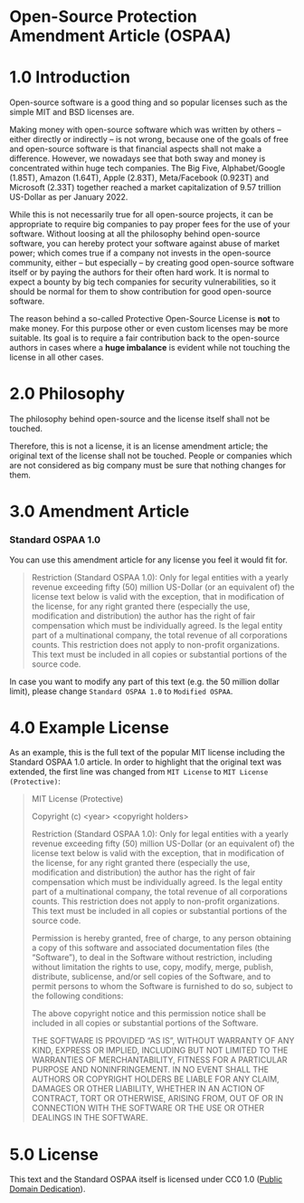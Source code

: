 # Open-Source Protection Amendment Article (OSPAA)

# 1.0 Introduction

Open-source software is a good thing and so popular licenses such as the simple MIT and BSD licenses are.

Making money with open-source software which was written by others – either directly or indirectly – is not wrong, because one of the goals of free and open-source software is that financial aspects shall not make a difference. However, we nowadays see that both sway and money is concentrated within huge tech companies. The Big Five, Alphabet/Google (1.85T), Amazon (1.64T), Apple (2.83T), Meta/Facebook (0.923T) and Microsoft (2.33T) together reached a market capitalization of 9.57 trillion US-Dollar as per January 2022.

While this is not necessarily true for all open-source projects, it can be appropriate to require big companies to pay proper fees for the use of your software. Without loosing at all the philosophy behind open-source software, you can hereby protect your software against abuse of market power; which comes true if a company not invests in the open-source community, either – but especially – by creating good open-source software itself or by paying the authors for their often hard work. It is normal to expect a bounty by big tech companies for security vulnerabilities, so it should be normal for them to show contribution for good open-source software.

The reason behind a so-called Protective Open-Source License is **not** to make money. For this purpose other or even custom licenses may be more suitable. Its goal is to require a fair contribution back to the open-source authors in cases where a **huge imbalance** is evident while not touching the license in all other cases.

# 2.0 Philosophy

The philosophy behind open-source and the license itself shall not be touched.

Therefore, this is not a license, it is an license amendment article; the original text of the license shall not be touched. People or companies which are not considered as big company must be sure that nothing changes for them.

# 3.0 Amendment Article
### Standard OSPAA 1.0

You can use this amendment article for any license you feel it would fit for.

> Restriction (Standard OSPAA 1.0): Only for legal entities with a yearly revenue exceeding fifty (50) million US-Dollar (or an equivalent of) the license text below is valid with the exception, that in modification of the license, for any right granted there (especially the use, modification and distribution) the author has the right of fair compensation which must be individually agreed. Is the legal entity part of a multinational company, the total revenue of all corporations counts. This restriction does not apply to non-profit organizations. This text must be included in all copies or substantial portions of the source code.

In case you want to modify any part of this text (e.g. the 50 million dollar limit), please change `Standard OSPAA 1.0` to `Modified OSPAA`.

# 4.0 Example License

As an example, this is the full text of the popular MIT license including the Standard OSPAA 1.0 article. In order to highlight that the original text was extended, the first line was changed from `MIT License` to `MIT License (Protective)`:

> MIT License (Protective)
>
> Copyright (c) \<year\> \<copyright holders\>
>
> Restriction (Standard OSPAA 1.0): Only for legal entities with a yearly revenue exceeding fifty (50) million US-Dollar (or an equivalent of) the license text below is valid with the exception, that in modification of the license, for any right granted there (especially the use, modification and distribution) the author has the right of fair compensation which must be individually agreed. Is the legal entity part of a multinational company, the total revenue of all corporations counts. This restriction does not apply to non-profit organizations. This text must be included in all copies or substantial portions of the source code.
>
> Permission is hereby granted, free of charge, to any person obtaining a copy of this software and associated documentation files (the “Software”), to deal in the Software without restriction, including without limitation the rights to use, copy, modify, merge, publish, distribute, sublicense, and/or sell copies of the Software, and to permit persons to whom the Software is furnished to do so, subject to the following conditions:
>
> The above copyright notice and this permission notice shall be included in all copies or substantial portions of the Software.
>
> THE SOFTWARE IS PROVIDED “AS IS”, WITHOUT WARRANTY OF ANY KIND, EXPRESS OR IMPLIED, INCLUDING BUT NOT LIMITED TO THE WARRANTIES OF MERCHANTABILITY, FITNESS FOR A PARTICULAR PURPOSE AND NONINFRINGEMENT. IN NO EVENT SHALL THE AUTHORS OR COPYRIGHT HOLDERS BE LIABLE FOR ANY CLAIM, DAMAGES OR OTHER LIABILITY, WHETHER IN AN ACTION OF CONTRACT, TORT OR OTHERWISE, ARISING FROM, OUT OF OR IN CONNECTION WITH THE SOFTWARE OR THE USE OR OTHER DEALINGS IN THE SOFTWARE.

# 5.0 License

This text and the Standard OSPAA itself is licensed under CC0 1.0 ([Public Domain Dedication](https://creativecommons.org/publicdomain/zero/1.0/deed.en)).
